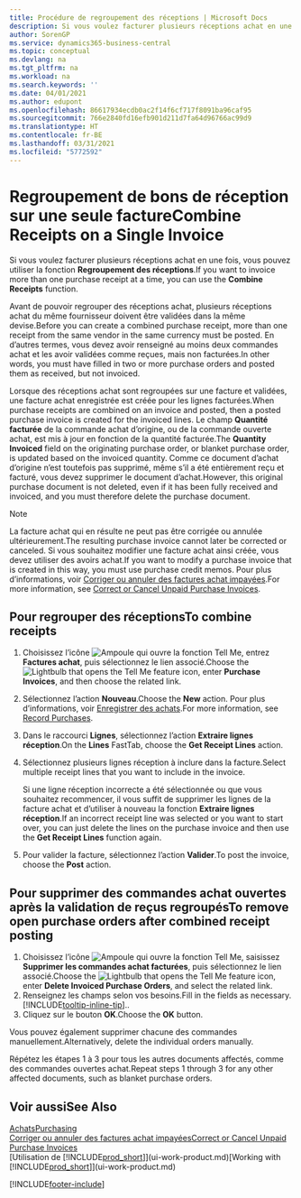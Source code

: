 ```yaml
---
title: Procédure de regroupement des réceptions | Microsoft Docs
description: Si vous voulez facturer plusieurs réceptions achat en une fois, vous pouvez utiliser la fonction Regroupement des réceptions.
author: SorenGP
ms.service: dynamics365-business-central
ms.topic: conceptual
ms.devlang: na
ms.tgt_pltfrm: na
ms.workload: na
ms.search.keywords: ''
ms.date: 04/01/2021
ms.author: edupont
ms.openlocfilehash: 86617934ecdb0ac2f14f6cf717f8091ba96caf95
ms.sourcegitcommit: 766e2840fd16efb901d211d7fa64d96766ac99d9
ms.translationtype: HT
ms.contentlocale: fr-BE
ms.lasthandoff: 03/31/2021
ms.locfileid: "5772592"
---
```

# <a name="combine-receipts-on-a-single-invoice"></a><span data-ttu-id="2ea0d-103">Regroupement de bons de réception sur une seule facture</span><span class="sxs-lookup"><span data-stu-id="2ea0d-103">Combine Receipts on a Single Invoice</span></span>

<span data-ttu-id="2ea0d-104">Si vous voulez facturer plusieurs réceptions achat en une fois, vous pouvez utiliser la fonction **Regroupement des réceptions**.</span><span class="sxs-lookup"><span data-stu-id="2ea0d-104">If you want to invoice more than one purchase receipt at a time, you can use the **Combine Receipts** function.</span></span>  

<span data-ttu-id="2ea0d-105">Avant de pouvoir regrouper des réceptions achat, plusieurs réceptions achat du même fournisseur doivent être validées dans la même devise.</span><span class="sxs-lookup"><span data-stu-id="2ea0d-105">Before you can create a combined purchase receipt, more than one receipt from the same vendor in the same currency must be posted.</span></span> <span data-ttu-id="2ea0d-106">En d’autres termes, vous devez avoir renseigné au moins deux commandes achat et les avoir validées comme reçues, mais non facturées.</span><span class="sxs-lookup"><span data-stu-id="2ea0d-106">In other words, you must have filled in two or more purchase orders and posted them as received, but not invoiced.</span></span>  

<span data-ttu-id="2ea0d-107">Lorsque des réceptions achat sont regroupées sur une facture et validées, une facture achat enregistrée est créée pour les lignes facturées.</span><span class="sxs-lookup"><span data-stu-id="2ea0d-107">When purchase receipts are combined on an invoice and posted, then a posted purchase invoice is created for the invoiced lines.</span></span> <span data-ttu-id="2ea0d-108">Le champ **Quantité facturée** de la commande achat d’origine, ou de la commande ouverte achat, est mis à jour en fonction de la quantité facturée.</span><span class="sxs-lookup"><span data-stu-id="2ea0d-108">The **Quantity Invoiced** field on the originating purchase order, or blanket purchase order, is updated based on the invoiced quantity.</span></span> <span data-ttu-id="2ea0d-109">Comme ce document d’achat d’origine n’est toutefois pas supprimé, même s’il a été entièrement reçu et facturé, vous devez supprimer le document d’achat.</span><span class="sxs-lookup"><span data-stu-id="2ea0d-109">However, this original purchase document is not deleted, even if it has been fully received and invoiced, and you must therefore delete the purchase document.</span></span>  

> [!NOTE]
> <span data-ttu-id="2ea0d-110">La facture achat qui en résulte ne peut pas être corrigée ou annulée ultérieurement.</span><span class="sxs-lookup"><span data-stu-id="2ea0d-110">The resulting purchase invoice cannot later be corrected or canceled.</span></span> <span data-ttu-id="2ea0d-111">Si vous souhaitez modifier une facture achat ainsi créée, vous devez utiliser des avoirs achat.</span><span class="sxs-lookup"><span data-stu-id="2ea0d-111">If you want to modify a purchase invoice that is created in this way, you must use purchase credit memos.</span></span> <span data-ttu-id="2ea0d-112">Pour plus d’informations, voir [Corriger ou annuler des factures achat impayées](purchasing-how-correct-cancel-unpaid-purchase-invoices.md).</span><span class="sxs-lookup"><span data-stu-id="2ea0d-112">For more information, see [Correct or Cancel Unpaid Purchase Invoices](purchasing-how-correct-cancel-unpaid-purchase-invoices.md).</span></span>

## <a name="to-combine-receipts"></a><span data-ttu-id="2ea0d-113">Pour regrouper des réceptions</span><span class="sxs-lookup"><span data-stu-id="2ea0d-113">To combine receipts</span></span>

1. <span data-ttu-id="2ea0d-114">Choisissez l’icône ![Ampoule qui ouvre la fonction Tell Me](media/ui-search/search_small.png "Dites-moi ce que vous voulez faire"), entrez **Factures achat**, puis sélectionnez le lien associé.</span><span class="sxs-lookup"><span data-stu-id="2ea0d-114">Choose the ![Lightbulb that opens the Tell Me feature](media/ui-search/search_small.png "Tell me what you want to do") icon, enter **Purchase Invoices**, and then choose the related link.</span></span>  
2. <span data-ttu-id="2ea0d-115">Sélectionnez l’action **Nouveau**.</span><span class="sxs-lookup"><span data-stu-id="2ea0d-115">Choose the **New** action.</span></span> <span data-ttu-id="2ea0d-116">Pour plus d’informations, voir [Enregistrer des achats](purchasing-how-record-purchases.md).</span><span class="sxs-lookup"><span data-stu-id="2ea0d-116">For more information, see [Record Purchases](purchasing-how-record-purchases.md).</span></span>  
3. <span data-ttu-id="2ea0d-117">Dans le raccourci **Lignes**, sélectionnez l’action **Extraire lignes réception**.</span><span class="sxs-lookup"><span data-stu-id="2ea0d-117">On the **Lines** FastTab, choose the **Get Receipt Lines** action.</span></span>  
4. <span data-ttu-id="2ea0d-118">Sélectionnez plusieurs lignes réception à inclure dans la facture.</span><span class="sxs-lookup"><span data-stu-id="2ea0d-118">Select multiple receipt lines that you want to include in the invoice.</span></span>  

    <span data-ttu-id="2ea0d-119">Si une ligne réception incorrecte a été sélectionnée ou que vous souhaitez recommencer, il vous suffit de supprimer les lignes de la facture achat et d’utiliser à nouveau la fonction **Extraire lignes réception**.</span><span class="sxs-lookup"><span data-stu-id="2ea0d-119">If an incorrect receipt line was selected or you want to start over, you can just delete the lines on the purchase invoice and then use the **Get Receipt Lines** function again.</span></span>  
5. <span data-ttu-id="2ea0d-120">Pour valider la facture, sélectionnez l’action **Valider**.</span><span class="sxs-lookup"><span data-stu-id="2ea0d-120">To post the invoice, choose the **Post** action.</span></span>  

## <a name="to-remove-open-purchase-orders-after-combined-receipt-posting"></a><span data-ttu-id="2ea0d-121">Pour supprimer des commandes achat ouvertes après la validation de reçus regroupés</span><span class="sxs-lookup"><span data-stu-id="2ea0d-121">To remove open purchase orders after combined receipt posting</span></span>

1. <span data-ttu-id="2ea0d-122">Choisissez l’icône ![Ampoule qui ouvre la fonction Tell Me](media/ui-search/search_small.png "Dites-moi ce que vous voulez faire"), saisissez **Supprimer les commandes achat facturées**, puis sélectionnez le lien associé.</span><span class="sxs-lookup"><span data-stu-id="2ea0d-122">Choose the ![Lightbulb that opens the Tell Me feature](media/ui-search/search_small.png "Tell me what you want to do") icon, enter **Delete Invoiced Purchase Orders**, and select the related link.</span></span>  
2. <span data-ttu-id="2ea0d-123">Renseignez les champs selon vos besoins.</span><span class="sxs-lookup"><span data-stu-id="2ea0d-123">Fill in the fields as necessary.</span></span> [!INCLUDE[tooltip-inline-tip](includes/tooltip-inline-tip_md.md)]<span data-ttu-id="2ea0d-124">.</span><span class="sxs-lookup"><span data-stu-id="2ea0d-124">.</span></span>
3. <span data-ttu-id="2ea0d-125">Cliquez sur le bouton **OK**.</span><span class="sxs-lookup"><span data-stu-id="2ea0d-125">Choose the **OK** button.</span></span>  

<span data-ttu-id="2ea0d-126">Vous pouvez également supprimer chacune des commandes manuellement.</span><span class="sxs-lookup"><span data-stu-id="2ea0d-126">Alternatively, delete the individual orders manually.</span></span>

<span data-ttu-id="2ea0d-127">Répétez les étapes 1 à 3 pour tous les autres documents affectés, comme des commandes ouvertes achat.</span><span class="sxs-lookup"><span data-stu-id="2ea0d-127">Repeat steps 1 through 3 for any other affected documents, such as blanket purchase orders.</span></span>

## <a name="see-also"></a><span data-ttu-id="2ea0d-128">Voir aussi</span><span class="sxs-lookup"><span data-stu-id="2ea0d-128">See Also</span></span>

[<span data-ttu-id="2ea0d-129">Achats</span><span class="sxs-lookup"><span data-stu-id="2ea0d-129">Purchasing</span></span>](purchasing-manage-purchasing.md)  
[<span data-ttu-id="2ea0d-130">Corriger ou annuler des factures achat impayées</span><span class="sxs-lookup"><span data-stu-id="2ea0d-130">Correct or Cancel Unpaid Purchase Invoices</span></span>](purchasing-how-correct-cancel-unpaid-purchase-invoices.md)  
<span data-ttu-id="2ea0d-131">[Utilisation de [!INCLUDE[prod_short](includes/prod_short.md)]](ui-work-product.md)</span><span class="sxs-lookup"><span data-stu-id="2ea0d-131">[Working with [!INCLUDE[prod_short](includes/prod_short.md)]](ui-work-product.md)</span></span>  


[!INCLUDE[footer-include](includes/footer-banner.md)]